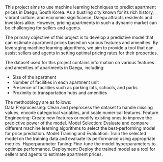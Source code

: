 This project aims to use machine learning techniques to predict apartment prices in Daegu, South Korea. As a bustling city known for its rich history, vibrant culture, and economic significance, Daegu attracts residents and investors alike. However, pricing apartments in such a dynamic market can be challenging for sellers and agents.

The primary objective of this project is to develop a predictive model that can estimate apartment prices based on various features and amenities. By leveraging machine learning algorithms, we aim to provide a tool that can assist sellers and agents in setting optimal pricing rates for their properties.

The dataset used for this project contains information on various features and amenities of apartments in Daegu, including:

- Size of the apartment
- Number of facilities in each apartment unit
- Presence of facilities such as parking lots, schools, and parks
- Proximity to transportation hubs and amenities

The methodology are as follows: <br>
Data Preprocessing: Clean and preprocess the dataset to handle missing values, encode categorical variables, and scale numerical features.
Feature Engineering: Create new features or modify existing ones to improve the predictive power of the model.
Model Selection: Evaluate and compare different machine learning algorithms to select the best-performing model for price prediction.
Model Training and Evaluation: Train the selected model on the training data and evaluate its performance using appropriate metrics.
Hyperparameter Tuning: Fine-tune the model hyperparameters to optimize performance.
Deployment: Deploy the trained model as a tool for sellers and agents to estimate apartment prices.
